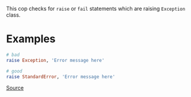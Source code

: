 
This cop checks for `raise` or `fail` statements which are
raising `Exception` class.

# Examples

```ruby
# bad
raise Exception, 'Error message here'

# good
raise StandardError, 'Error message here'
```

[Source](http://www.rubydoc.info/gems/rubocop/RuboCop/Cop/Lint/RaiseException)